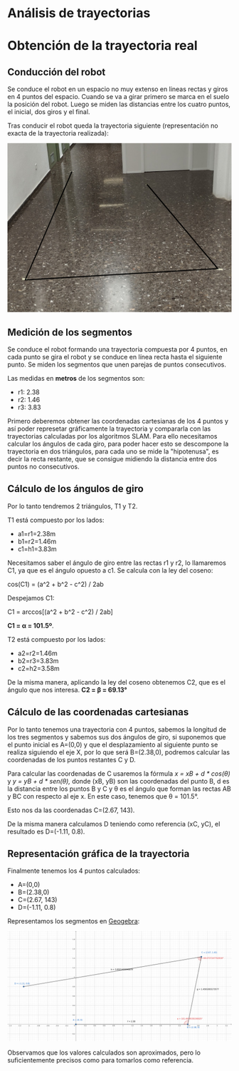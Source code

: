 # Análisis de trayectorias
# Obtención de la trayectoria real
## Conducción del robot 
Se conduce el robot en un espacio no muy extenso en lineas rectas y giros en 4 puntos del espacio. Cuando se va a girar primero se marca en el suelo la posición del robot. Luego se miden las distancias entre los cuatro puntos, el inicial, dos giros y el final.

Tras conducir el robot queda la trayectoria siguiente (representación no exacta de la trayectoria realizada):

![Foto trayectoria](imgs/foto_trayectoria.png "Foto trayectoria")


## Medición de los segmentos
Se conduce el robot formando una trayectoria compuesta por 4 puntos, en cada punto se gira el robot y se conduce en línea recta hasta el siguiente punto. 
Se miden los segmentos que unen parejas de puntos consecutivos. 

Las medidas en **metros** de los segmentos son:

- r1: 2.38
- r2: 1.46
- r3: 3.83

Primero deberemos obtener las coordenadas cartesianas de los 4 puntos y así poder represetar gráficamente la trayectoria y compararla con las trayectorias calculadas por los algoritmos SLAM. Para ello 
necesitamos calcular los ángulos de cada giro, para poder hacer esto se descompone la trayectoria en dos triángulos, para cada uno se mide la "hipotenusa", es decir la recta restante, que se consigue midiendo 
la distancia entre dos puntos no consecutivos.

## Cálculo de los ángulos de giro

Por lo tanto tendremos 2 triángulos, T1 y T2.

T1 está compuesto por los lados:
- a1=r1=2.38m 
- b1=r2=1.46m
- c1=h1=3.83m

Necesitamos saber el ángulo de giro entre las rectas r1 y r2, lo llamaremos C1, ya que es el ángulo opuesto a c1. Se calcula con la ley del coseno:

cos(C1) = (a^2 + b^2 - c^2) / 2ab

Despejamos C1: 

C1 = arccos[(a^2 + b^2 - c^2) / 2ab]

**C1 = &alpha; = 101.5º**. 

T2 está compuesto por los lados:
- a2=r2=1.46m
- b2=r3=3.83m
- c2=h2=3.58m

De la misma manera, aplicando la ley del coseno obtenemos C2, que es el ángulo que nos interesa. **C2 = &beta; = 69.13°**


## Cálculo de las coordenadas cartesianas

Por lo tanto tenemos una trayectoria con 4 puntos, sabemos la longitud de los tres segmentos y sabemos sus dos ángulos de giro, si suponemos que el punto inicial es A=(0,0) y que el desplazamiento al siguiente punto se 
realiza siguiendo el eje X, por lo que será B=(2.38,0), podremos calcular las coordenadas de los puntos restantes C y D.

Para calcular las coordenadas de C usaremos la fórmula *x = xB + d * cos(θ)*  y *y = yB + d * sen(θ),* donde (xB, yB) son las coordenadas del punto B,
d es la distancia entre los puntos B y C y θ es el ángulo que forman las rectas AB y BC con respecto al eje x. En este caso, tenemos que θ = 101.5°.

Esto nos da las coordenadas C=(2.67, 143).

De la misma manera calculamos D teniendo como referencia (xC, yC), el resultado es D=(-1.11, 0.8).


## Representación gráfica de la trayectoria

Finalmente tenemos los 4 puntos calculados:

- A=(0,0)
- B=(2.38,0)
- C=(2.67, 143)
- D=(-1.11, 0.8)
  
Representamos los segmentos en [Geogebra](https://www.geogebra.org):

![Trayectoria real](imgs/trayectoria.png "Trayectoria real")

Observamos que los valores calculados son aproximados, pero lo suficientemente precisos como para tomarlos como referencia.
